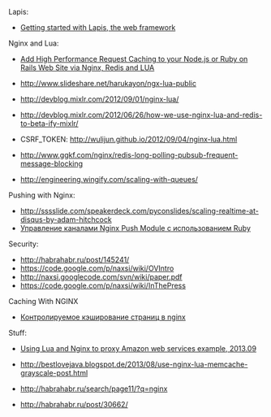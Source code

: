 

Lapis:
  - [Getting started with Lapis, the web framework](http://www.youtube.com/watch?v=Eo67iTY1Yf8)


Nginx and Lua:
  - [Add High Performance Request Caching to your Node.js or Ruby on Rails Web Site via Nginx, Redis and LUA](http://writebox.co.uk/web-development-fast-loading-search-engine-optimised-solutions-for-mobile-and-desktop-writebox-co-uk/1/blogs)
  - http://www.slideshare.net/harukayon/ngx-lua-public
  - http://devblog.mixlr.com/2012/09/01/nginx-lua/
  - http://devblog.mixlr.com/2012/06/26/how-we-use-nginx-lua-and-redis-to-beta-ify-mixlr/


  - CSRF_TOKEN: http://wulijun.github.io/2012/09/04/nginx-lua.html
  - http://www.ggkf.com/nginx/redis-long-polling-pubsub-frequent-message-blocking
  - http://engineering.wingify.com/scaling-with-queues/


Pushing with Nginx:
  - http://sssslide.com/speakerdeck.com/pyconslides/scaling-realtime-at-disqus-by-adam-hitchcock
  - [Управление каналами Nginx Push Module с использованием Ruby](http://habrahabr.ru/post/145874/)



Security:
  - http://habrahabr.ru/post/145241/
  - https://code.google.com/p/naxsi/wiki/OVIntro
  - http://naxsi.googlecode.com/svn/wiki/paper.pdf
  - https://code.google.com/p/naxsi/wiki/InThePress


Caching With NGINX
  - [Контролируемое кэширование страниц в nginx](http://habrahabr.ru/post/163847/)


Stuff:
  - [Using Lua and Nginx to proxy Amazon web services example,  2013.09](http://bl.ocks.org/justincormack/948423)
  - http://bestlovejava.blogspot.de/2013/08/use-nginx-lua-memcache-grayscale-post.html
  - http://habrahabr.ru/search/page11/?q=nginx


- http://habrahabr.ru/post/30662/